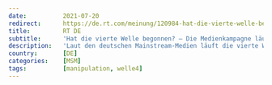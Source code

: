 ```yaml
---
date:          2021-07-20
redirect:      https://de.rt.com/meinung/120984-hat-die-vierte-welle-begonnen-die-medienkampagne-laeuft-bereits/
title:         RT DE
subtitle:      'Hat die vierte Welle begonnen? – Die Medienkampagne läuft bereits'
description:   'Laut den deutschen Mainstream-Medien läuft die vierte Welle bereits. Voll durchschlagen soll diese aber erst im Oktober – nach der Bundestagswahl. Widersprechende Meinungen finden kaum Raum und zur Not werden Plattitüden zu Argumenten: "Nach jedem Tal folgt ein Hoch."'
country:       [DE]
categories:    [MSM]
tags:          [manipulation, welle4]
---
```

